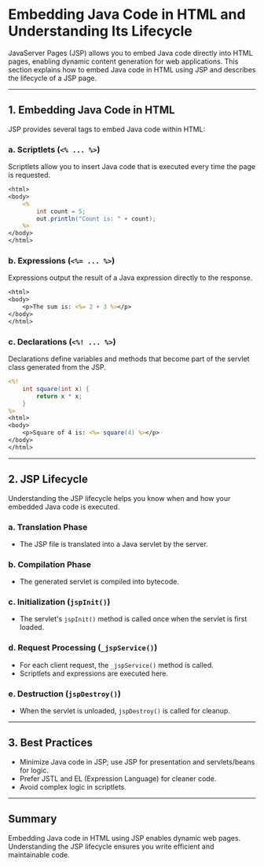 # Embedding Java Code in HTML and Understanding Its Lifecycle

JavaServer Pages (JSP) allows you to embed Java code directly into HTML pages, enabling dynamic content generation for web applications. This section explains how to embed Java code in HTML using JSP and describes the lifecycle of a JSP page.

---

## 1. Embedding Java Code in HTML

JSP provides several tags to embed Java code within HTML:

### a. Scriptlets (`<% ... %>`)

Scriptlets allow you to insert Java code that is executed every time the page is requested.

```jsp
<html>
<body>
    <% 
        int count = 5;
        out.println("Count is: " + count);
    %>
</body>
</html>
```

### b. Expressions (`<%= ... %>`)

Expressions output the result of a Java expression directly to the response.

```jsp
<html>
<body>
    <p>The sum is: <%= 2 + 3 %></p>
</body>
</html>
```

### c. Declarations (`<%! ... %>`)

Declarations define variables and methods that become part of the servlet class generated from the JSP.

```jsp
<%! 
    int square(int x) {
        return x * x;
    }
%>
<html>
<body>
    <p>Square of 4 is: <%= square(4) %></p>
</body>
</html>
```

---

## 2. JSP Lifecycle

Understanding the JSP lifecycle helps you know when and how your embedded Java code is executed.

### a. Translation Phase

- The JSP file is translated into a Java servlet by the server.

### b. Compilation Phase

- The generated servlet is compiled into bytecode.

### c. Initialization (`jspInit()`)

- The servlet's `jspInit()` method is called once when the servlet is first loaded.

### d. Request Processing (`_jspService()`)

- For each client request, the `_jspService()` method is called.
- Scriptlets and expressions are executed here.

### e. Destruction (`jspDestroy()`)

- When the servlet is unloaded, `jspDestroy()` is called for cleanup.

---

## 3. Best Practices

- Minimize Java code in JSP; use JSP for presentation and servlets/beans for logic.
- Prefer JSTL and EL (Expression Language) for cleaner code.
- Avoid complex logic in scriptlets.

---

## Summary

Embedding Java code in HTML using JSP enables dynamic web pages. Understanding the JSP lifecycle ensures you write efficient and maintainable code.
